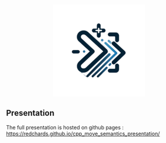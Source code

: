 <p align="center">
  <img src="img/move_semantics_logo.png" alt="cpp-logo" width="250">
</p>

## Presentation
The full presentation is hosted on github pages : https://redchards.github.io/cpp_move_semantics_presentation/